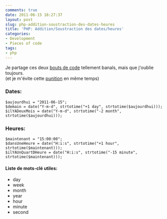 ```yaml
---
comments: true
date: 2011-06-15 16:27:37
layout: post
slug: php-addition-soustraction-des-dates-heures
title: 'PHP: Addition/Soustraction des dates/heures'
categories:
- Development
- Pieces of code
tags:
- php
---
```


Je partage ces deux [bouts de code](http://www.dinduks.com/category/bouts-de-code) tellement banals, mais que j'oublie toujours.  
(et je m'évite cette [punition](https://twitter.com/#!/Dinduks/status/80677872561422336) en même temps)

### Dates:

    $aujourdhui = "2011-06-15";
    $demain = date("Y-m-d", strtotime("+1 day", strtotime($aujourdhui)));
    $ilYADeuxMois = date("Y-m-d", strtotime("-2 month", strtotime($aujourdhui)));

### Heures:

    $maintenant = "15:00:00";
    $dansUneHeure = date("H:i:s", strtotime("+1 hour", strtotime($maintenant)));
    $ilYAUnQuartDHeure = date("H:i:s", strtotime("-15 minute", strtotime($maintenant)));

#### Liste de mots-clé utiles:
  * day
  * week
  * month
  * year
  * hour
  * minute
  * second

